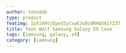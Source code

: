 ```yaml
---
author: tokodab
type: product
featimg: 1yXi6HtjEpod3yCswE3vDsORHQXA1YZ37
title: Teen Wolf Samsung Galaxy S9 Case
tags: [samsung, galaxy, s9]
category: [samsung]
---
```

